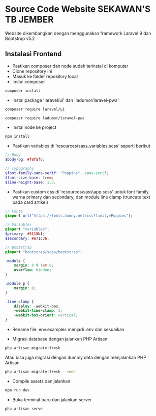 # Source Code Website SEKAWAN'S TB JEMBER

Website dikembangkan dengan menggunakan framework Laravel 9 dan Bootstrap v5.2

## Instalasi Frontend

-   Pastikan composer dan node sudah terinstal di komputer
-   Clone repository ini
-   Masuk ke folder repository local
-   Instal composer

```bash
composer install
```

-   Instal package 'laravel/ui' dan 'ladumor/laravel-pwa'

```bash
composer require laravel/ui
```

```bash
composer require ladumor/laravel-pwa
```

-   Instal node ke project

```bash
npm install
```

-   Pastikan variables di 'resources\sass_variables.scss' seperti berikut

```scss
// Body
$body-bg: #f8fafc;

// Typography
$font-family-sans-serif: "Poppins", sans-serif;
$font-size-base: 1rem;
$line-height-base: 1.5;
```

-   Pastikan custom css di 'resources\sass\app.scss' untuk font family, warna primary dan secondary, dan module line clamp (truncate text pada card artikel)

```scss
// Fonts
@import url("https://fonts.bunny.net/css?family=Poppins");

// Variables
@import "variables";
$primary: #5115b1;
$secondary: #e71c36;

// Bootstrap
@import "bootstrap/scss/bootstrap";

.module {
    margin: 0 0 1em 0;
    overflow: hidden;
}

.module p {
    margin: 0;
}

.line-clamp {
    display: -webkit-box;
    -webkit-line-clamp: 3;
    -webkit-box-orient: vertical;
}
```

-   Rename file .env.examples menjadi .env dan sesuaikan

-   Migrasi database dengan jalankan PHP Artisan

```bash
php artisan migrate:fresh
```

Atau bisa juga migrasi dengan dummy data dengan menjalankan PHP Artisan

```bash
php artisan migrate:fresh --seed
```

-   Compile assets dan jalankan

```bash
npm run dev
```

-   Buka terminal baru dan jalankan server

```bash
php artisan serve
```
